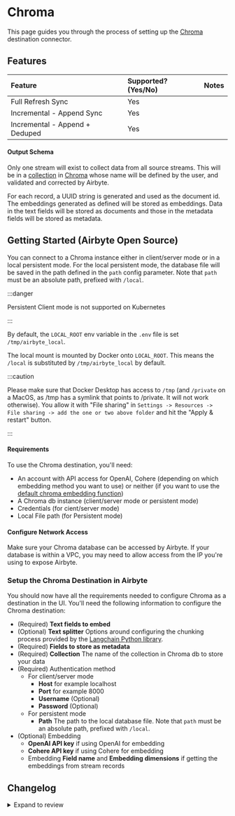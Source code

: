 # Chroma

This page guides you through the process of setting up the [Chroma](https://docs.trychroma.com/?lang=py) destination connector.

## Features

| Feature                        | Supported?\(Yes/No\) | Notes |
| :----------------------------- | :------------------- | :---- |
| Full Refresh Sync              | Yes                  |       |
| Incremental - Append Sync      | Yes                  |       |
| Incremental - Append + Deduped | Yes                  |       |

#### Output Schema

Only one stream will exist to collect data from all source streams. This will be in a [collection](https://docs.trychroma.com/usage-guide#using-collections) in [Chroma](https://docs.trychroma.com/?lang=py) whose name will be defined by the user, and validated and corrected by Airbyte.

For each record, a UUID string is generated and used as the document id. The embeddings generated as defined will be stored as embeddings. Data in the text fields will be stored as documents and those in the metadata fields will be stored as metadata.

## Getting Started \(Airbyte Open Source\)

You can connect to a Chroma instance either in client/server mode or in a local persistent mode. For the local persistent mode, the database file will be saved in the path defined in the `path` config parameter. Note that `path` must be an absolute path, prefixed with `/local`.

:::danger

Persistent Client mode is not supported on Kubernetes

:::

By default, the `LOCAL_ROOT` env variable in the `.env` file is set `/tmp/airbyte_local`.

The local mount is mounted by Docker onto `LOCAL_ROOT`. This means the `/local` is substituted by `/tmp/airbyte_local` by default.

:::caution

Please make sure that Docker Desktop has access to `/tmp` (and `/private` on a MacOS, as /tmp has a symlink that points to /private. It will not work otherwise). You allow it with "File sharing" in `Settings -> Resources -> File sharing -> add the one or two above folder` and hit the "Apply & restart" button.

:::

#### Requirements

To use the Chroma destination, you'll need:

- An account with API access for OpenAI, Cohere (depending on which embedding method you want to use) or neither (if you want to use the [default chroma embedding function](https://docs.trychroma.com/embeddings#default-all-minilm-l6-v2))
- A Chroma db instance (client/server mode or persistent mode)
- Credentials (for cient/server mode)
- Local File path (for Persistent mode)

#### Configure Network Access

Make sure your Chroma database can be accessed by Airbyte. If your database is within a VPC, you may need to allow access from the IP you're using to expose Airbyte.

### Setup the Chroma Destination in Airbyte

You should now have all the requirements needed to configure Chroma as a destination in the UI. You'll need the following information to configure the Chroma destination:

- (Required) **Text fields to embed**
- (Optional) **Text splitter** Options around configuring the chunking process provided by the [Langchain Python library](https://python.langchain.com/docs/get_started/introduction).
- (Required) **Fields to store as metadata**
- (Required) **Collection** The name of the collection in Chroma db to store your data
- (Required) Authentication method
  - For client/server mode
    - **Host** for example localhost
    - **Port** for example 8000
    - **Username** (Optional)
    - **Password** (Optional)
  - For persistent mode
    - **Path** The path to the local database file. Note that `path` must be an absolute path, prefixed with `/local`.
- (Optional) Embedding
  - **OpenAI API key** if using OpenAI for embedding
  - **Cohere API key** if using Cohere for embedding
  - Embedding **Field name** and **Embedding dimensions** if getting the embeddings from stream records

## Changelog

<details>
  <summary>Expand to review</summary>

| Version | Date       | Pull Request                                              | Subject                                                      |
|:--------|:-----------| :-------------------------------------------------------- |:-------------------------------------------------------------|
| 0.0.38 | 2024-12-28 | [50445](https://github.com/airbytehq/airbyte/pull/50445) | Update dependencies |
| 0.0.37 | 2024-12-21 | [50221](https://github.com/airbytehq/airbyte/pull/50221) | Update dependencies |
| 0.0.36 | 2024-12-14 | [48956](https://github.com/airbytehq/airbyte/pull/48956) | Update dependencies |
| 0.0.35 | 2024-11-25 | [48668](https://github.com/airbytehq/airbyte/pull/48668) | Update dependencies |
| 0.0.34 | 2024-11-04 | [48236](https://github.com/airbytehq/airbyte/pull/48236) | Update dependencies |
| 0.0.33 | 2024-10-29 | [47053](https://github.com/airbytehq/airbyte/pull/47053) | Update dependencies |
| 0.0.32 | 2024-10-12 | [46434](https://github.com/airbytehq/airbyte/pull/46434) | Update dependencies |
| 0.0.31 | 2024-09-28 | [46192](https://github.com/airbytehq/airbyte/pull/46192) | Update dependencies |
| 0.0.30 | 2024-09-21 | [45553](https://github.com/airbytehq/airbyte/pull/45553) | Update dependencies |
| 0.0.29 | 2024-09-07 | [45322](https://github.com/airbytehq/airbyte/pull/45322) | Update dependencies |
| 0.0.28 | 2024-08-31 | [45017](https://github.com/airbytehq/airbyte/pull/45017) | Update dependencies |
| 0.0.27 | 2024-08-24 | [44717](https://github.com/airbytehq/airbyte/pull/44717) | Update dependencies |
| 0.0.26 | 2024-08-22 | [44530](https://github.com/airbytehq/airbyte/pull/44530) | Update test dependencies |
| 0.0.25 | 2024-08-17 | [44292](https://github.com/airbytehq/airbyte/pull/44292) | Update dependencies |
| 0.0.24 | 2024-08-12 | [43734](https://github.com/airbytehq/airbyte/pull/43734) | Update dependencies |
| 0.0.23 | 2024-08-10 | [43702](https://github.com/airbytehq/airbyte/pull/43702) | Update dependencies |
| 0.0.22 | 2024-08-03 | [43133](https://github.com/airbytehq/airbyte/pull/43133) | Update dependencies |
| 0.0.21 | 2024-07-27 | [42628](https://github.com/airbytehq/airbyte/pull/42628) | Update dependencies |
| 0.0.20 | 2024-07-20 | [42160](https://github.com/airbytehq/airbyte/pull/42160) | Update dependencies |
| 0.0.19 | 2024-07-13 | [41802](https://github.com/airbytehq/airbyte/pull/41802) | Update dependencies |
| 0.0.18 | 2024-07-10 | [41384](https://github.com/airbytehq/airbyte/pull/41384) | Update dependencies |
| 0.0.17 | 2024-07-09 | [41165](https://github.com/airbytehq/airbyte/pull/41165) | Update dependencies |
| 0.0.16 | 2024-07-06 | [40926](https://github.com/airbytehq/airbyte/pull/40926) | Update dependencies |
| 0.0.15 | 2024-06-29 | [40634](https://github.com/airbytehq/airbyte/pull/40634) | Update dependencies |
| 0.0.14 | 2024-06-27 | [40215](https://github.com/airbytehq/airbyte/pull/40215) | Replaced deprecated AirbyteLogger with logging.Logger |
| 0.0.13 | 2024-06-25 | [40431](https://github.com/airbytehq/airbyte/pull/40431) | Update dependencies |
| 0.0.12 | 2024-06-23 | [40222](https://github.com/airbytehq/airbyte/pull/40222) | Update dependencies |
| 0.0.11 | 2024-06-22 | [40068](https://github.com/airbytehq/airbyte/pull/40068) | Update dependencies |
| 0.0.10  | 2024-04-15 | [#37333](https://github.com/airbytehq/airbyte/pull/37333) | Updated CDK & pytest version to fix security vulnerabilities |
| 0.0.9   | 2023-12-11 | [#33303](https://github.com/airbytehq/airbyte/pull/33303) | Fix bug with embedding special tokens                        |
| 0.0.8   | 2023-12-01 | [#32697](https://github.com/airbytehq/airbyte/pull/32697) | Allow omitting raw text                                      |
| 0.0.7   | 2023-11-16 | [#32608](https://github.com/airbytehq/airbyte/pull/32608) | Support deleting records for CDC sources                     |
| 0.0.6   | 2023-11-13 | [#32357](https://github.com/airbytehq/airbyte/pull/32357) | Improve spec schema                                          |
| 0.0.5   | 2023-10-23 | [#31563](https://github.com/airbytehq/airbyte/pull/31563) | Add field mapping option                                     |
| 0.0.4   | 2023-10-15 | [#31329](https://github.com/airbytehq/airbyte/pull/31329) | Add OpenAI-compatible embedder option                        |
| 0.0.3   | 2023-10-04 | [#31075](https://github.com/airbytehq/airbyte/pull/31075) | Fix OpenAI embedder batch size                               |
| 0.0.2   | 2023-09-29 | [#30820](https://github.com/airbytehq/airbyte/pull/30820) | Update CDK                                                   |
| 0.0.1   | 2023-09-08 | [#30023](https://github.com/airbytehq/airbyte/pull/30023) | 🎉 New Destination: Chroma (Vector Database)                 |

</details>
